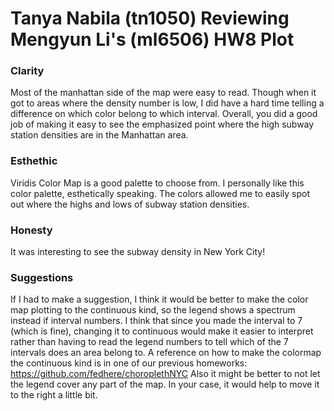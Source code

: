 # Tanya Nabila (tn1050) Reviewing Mengyun Li's (ml6506) HW8 Plot

### Clarity
Most of the manhattan side of the map were easy to read. Though when it got to areas where the density number is low, I did have a hard time telling a difference on which color belong to which interval. Overall, you did a good job of making it easy to see the emphasized point where the high subway station densities are in the Manhattan area. 

### Esthethic
Viridis Color Map is a good palette to choose from. I personally like this color palette, esthetically speaking. The colors allowed me to easily spot out where the highs and lows of subway station densities.

### Honesty
It was interesting to see the subway density in New York City! 

### Suggestions
If I had to make a suggestion, I think it would be better to make the color map plotting to the continuous kind, so the legend shows a spectrum instead if interval numbers. I think that since you made the interval to 7 (which is fine), changing it to continuous would make it easier to interpret rather than having to read the legend numbers to tell which of the 7 intervals does an area belong to. 
A reference on how to make the colormap the continuous kind is in one of our previous homeworks: https://github.com/fedhere/choroplethNYC
Also it might be better to not let the legend cover any part of the map. In your case, it would help to move it to the right a little bit.
